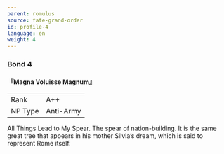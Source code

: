 ```yaml
---
parent: romulus
source: fate-grand-order
id: profile-4
language: en
weight: 4
---
```


### Bond 4

#### 『Magna Voluisse Magnum』

<table>
  <tr><td>Rank</td><td>A++</td></tr>
  <tr><td>NP Type</td><td>Anti-Army</td></tr>
</table>

All Things Lead to My Spear.
The spear of nation-building. It is the same great tree that appears in his mother Silvia’s dream, which is said to represent Rome itself.
